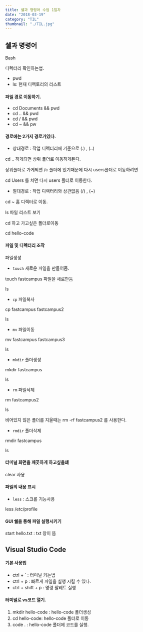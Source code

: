 ```yaml
---
title: 쉘과 명령어 수업 1일차
date: "2018-03-19"
category: "TIL"
thumbnail: "./TIL.jpg"
---
```


## 쉘과 명령어

Bash

디렉터리 확인하는법.

- pwd
- ls: 현재 디렉토리의 리스트

#### 파일 경로 이동하기.

- cd Documents && pwd
- cd .. && pwd
- cd / && pwd
- cd ~ && pw

#### 경로에는 2가지 경로가있다.

- 상대경로 : 작업 디렉터리에 기준으로  (.) , (..)

cd ..  하게되면 상위 폴더로 이동하게된다.

상위폴더로 가게되면 /c 폴더에 있기때문에 다시 users폴더로 이동하려면

cd Users 를 치면 다시 users 폴더로 이동한다.

- 절대경로 : 작업 디렉터리와 상관없음 (/) , (~)

cd ~ 홈 디렉터로 이동.



ls 파일 리스트 보기

cd 하고 가고싶은 폴더로이동

cd hello-code

#### 파일 및 디렉터리 조작

파일생성

- `touch`  새로운 파일을 만들어줌.

touch fastcampus   파일을 새로만듬

ls

- `cp`  파일복사

cp fastcampus fastcampus2

ls

- `mv` 파일이동

mv fastcampus fastcampus3

ls

- `mkdir` 폴더생성

mkdir fastcampus

ls

- `rm` 파일삭제

rm fastcampus2

ls

비어있지 않은 폴더를 지울때는 rm -rf fastcampus2 를 사용한다.

- `rmdir` 폴더삭제

rmdir fastcampus

ls



#### 터미널 화면을 깨끗하게 하고싶을떄

clear 사용



#### 파일의 내용 표시

-  `less` : 스크롤 기능사용

less /etc/profile



#### GUI 쉘을 통해 파일 실행시키기

start hello.txt   : txt 창이 뜸



## Visual Studio Code



#### 기본 사용법

- ctrl + ` : 터미널 키는법
- ctrl + p : 빠르게 파일을 실행 시킬 수 있다.
- ctrl + shift + p : 명령 팔레트 실행



#### 터미널로 vs코드 열기.

1. mkdir hello-code : hello-code 폴더생성
2. cd hello-code: hello-code 폴더로 이동
3. code . : hello-code 폴더에 코드를 실행.

